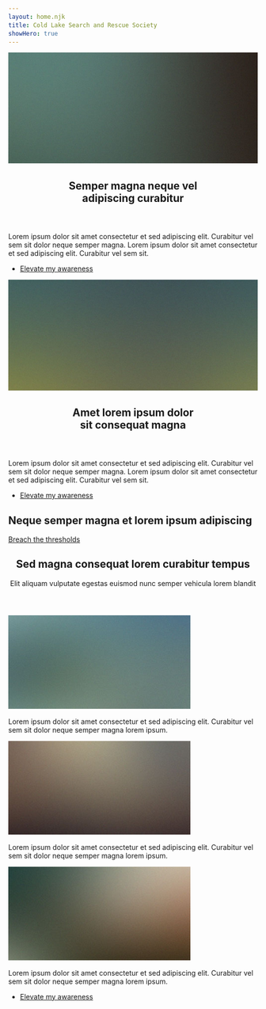 ```yaml
---
layout: home.njk
title: Cold Lake Search and Rescue Society
showHero: true
---
```


<!-- Features 1 -->
<div class="wrapper">
    <div class="container">
        <div class="row">
            <section class="col-6 col-12-narrower feature">
                <div class="image-wrapper first">
                    <a href="#" class="image featured first"><img src="images/pic01.jpg" alt="" /></a>
                </div>
                <header>
                    <h2>Semper magna neque vel<br />
                    adipiscing curabitur</h2>
                </header>
                <p>Lorem ipsum dolor sit amet consectetur et sed adipiscing elit. Curabitur vel
                sem sit dolor neque semper magna. Lorem ipsum dolor sit amet consectetur et sed
                adipiscing elit. Curabitur vel sem sit.</p>
                <ul class="actions">
                    <li><a href="#" class="button">Elevate my awareness</a></li>
                </ul>
            </section>
            <section class="col-6 col-12-narrower feature">
                <div class="image-wrapper">
                    <a href="#" class="image featured"><img src="images/pic02.jpg" alt="" /></a>
                </div>
                <header>
                    <h2>Amet lorem ipsum dolor<br />
                    sit consequat magna</h2>
                </header>
                <p>Lorem ipsum dolor sit amet consectetur et sed adipiscing elit. Curabitur vel
                sem sit dolor neque semper magna. Lorem ipsum dolor sit amet consectetur et sed
                adipiscing elit. Curabitur vel sem sit.</p>
                <ul class="actions">
                    <li><a href="#" class="button">Elevate my awareness</a></li>
                </ul>
            </section>
        </div>
    </div>
</div>

<!-- Promo -->
<div id="promo-wrapper">
    <section id="promo">
        <h2>Neque semper magna et lorem ipsum adipiscing</h2>
        <a href="#" class="button">Breach the thresholds</a>
    </section>
</div>

<!-- Features 2 -->
<div class="wrapper">
    <section class="container">
        <header class="major">
            <h2>Sed magna consequat lorem curabitur tempus</h2>
            <p>Elit aliquam vulputate egestas euismod nunc semper vehicula lorem blandit</p>
        </header>
        <div class="row features">
            <section class="col-4 col-12-narrower feature">
                <div class="image-wrapper first">
                    <a href="#" class="image featured"><img src="images/pic03.jpg" alt="" /></a>
                </div>
                <p>Lorem ipsum dolor sit amet consectetur et sed adipiscing elit. Curabitur
                vel sem sit dolor neque semper magna lorem ipsum.</p>
            </section>
            <section class="col-4 col-12-narrower feature">
                <div class="image-wrapper">
                    <a href="#" class="image featured"><img src="images/pic04.jpg" alt="" /></a>
                </div>
                <p>Lorem ipsum dolor sit amet consectetur et sed adipiscing elit. Curabitur
                vel sem sit dolor neque semper magna lorem ipsum.</p>
            </section>
            <section class="col-4 col-12-narrower feature">
                <div class="image-wrapper">
                    <a href="#" class="image featured"><img src="images/pic05.jpg" alt="" /></a>
                </div>
                <p>Lorem ipsum dolor sit amet consectetur et sed adipiscing elit. Curabitur
                vel sem sit dolor neque semper magna lorem ipsum.</p>
            </section>
        </div>
        <ul class="actions major">
            <li><a href="#" class="button">Elevate my awareness</a></li>
        </ul>
    </section>
</div>